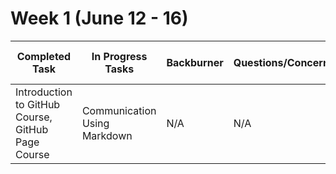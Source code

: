 # Week 1 (June 12 - 16)
|Completed Task | In Progress Tasks | Backburner | Questions/Concerns/Comments | Task Staus Updated? |
--- | --- | --- | --- | --- |
| Introduction to GitHub Course, GitHub Page Course | Communication Using Markdown | N/A | N/A | YES |||
